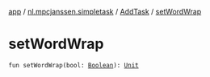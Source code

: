 [app](../../index.md) / [nl.mpcjanssen.simpletask](../index.md) / [AddTask](index.md) / [setWordWrap](.)

# setWordWrap

`fun setWordWrap(bool: `[`Boolean`](https://kotlinlang.org/api/latest/jvm/stdlib/kotlin/-boolean/index.html)`): `[`Unit`](https://kotlinlang.org/api/latest/jvm/stdlib/kotlin/-unit/index.html)